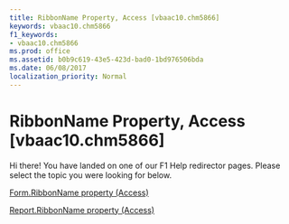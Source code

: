 ```yaml
---
title: RibbonName Property, Access [vbaac10.chm5866]
keywords: vbaac10.chm5866
f1_keywords:
- vbaac10.chm5866
ms.prod: office
ms.assetid: b0b9c619-43e5-423d-bad0-1bd976506bda
ms.date: 06/08/2017
localization_priority: Normal
---
```



# RibbonName Property, Access [vbaac10.chm5866]

Hi there! You have landed on one of our F1 Help redirector pages. Please select the topic you were looking for below.

[Form.RibbonName property (Access)](http://msdn.microsoft.com/library/e352711e-a43d-2dd2-d6db-2bbec7c99e74%28Office.15%29.aspx)

[Report.RibbonName property (Access)](http://msdn.microsoft.com/library/598dc161-1d90-8339-a214-95d6e9d6396a%28Office.15%29.aspx)


